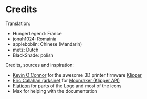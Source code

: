 # Credits

Translation:  

* HungerLegend: France
* jonah1024: Romainia
* appleboblin: Chinese (Mandarin)
* metz: Dutch
* BlackShade: polish

Credits, sources and inspiration:

* [Kevin O'Connor](https://github.com/KevinOConnor) for the awesome 3D printer firmware [Klipper](https://github.com/KevinOConnor/klipper)
* [Eric Callahan (arksine)](https://github.com/Arksine) for [Moonraker (Klipper API)](https://github.com/Arksine/moonraker)
* [Flaticon](https://www.flaticon.com/) for parts of the Logo and most of the icons
* Max for helping with the documentation